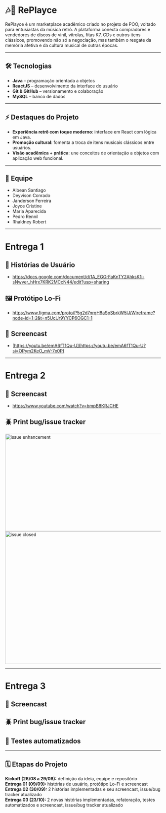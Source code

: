 # 🎶🔁 RePlayce  

RePlayce é um marketplace acadêmico criado no projeto de POO, voltado para entusiastas da música retrô. A plataforma conecta compradores e vendedores de discos de vinil, vitrolas, fitas K7, CDs e outros itens clássicos, promovendo não só a negociação, mas também o resgate da memória afetiva e da cultura musical de outras épocas.  

---

## 🛠 Tecnologias  
- **Java** – programação orientada a objetos  
- **ReactJS** – desenvolvimento da interface do usuário  
- **Git & GitHub** – versionamento e colaboração  
- **MySQL** – banco de dados

---

## ⚡ Destaques do Projeto
- **Experiência retrô com toque moderno**: interface em React com lógica em Java.
- **Promoção cultural**: fomenta a troca de itens musicais clássicos entre usuários.
- **Visão acadêmica + prática**: une conceitos de orientação a objetos com aplicação web funcional.

---

## 👥 Equipe  
- Albean Santiago  
- Deyvison Conrado  
- Janderson Ferreira  
- Joyce Cristine  
- Maria Aparecida  
- Pedro Rennil  
- Rhaldney Robert
  
---

# Entrega 1

## 📖 Histórias de Usuário
- https://docs.google.com/document/d/1A_EGGrFaKnTY2AhksK1i-sNwver_hHrx7KRK2MCcN44/edit?usp=sharing

## 🖼 Protótipo Lo-Fi  
- https://www.figma.com/proto/P5g2d7nrqH8aSpSbrkW5IJ/Wireframe?node-id=1-2&t=n5UcUr9YYCP6OGC1-1

## 🎥 Screencast 
- [https://youtu.be/emA6fT1Qu-U](https://youtu.be/emA6fT1Qu-U?si=OPym2KeO_mV-7x0P)

---

# Entrega 2 

## 🎥 Screencast 
- https://www.youtube.com/watch?v=bmpB8KRJCHE

## 🪲 Print bug/issue tracker
<img width="1634" height="314" alt="issue enhancement" src="https://github.com/user-attachments/assets/978c6ff3-8e30-405b-aca5-6603070a3760" />

<img width="1889" height="428" alt="issue closed" src="https://github.com/user-attachments/assets/9836e31f-d17f-45b9-a4ec-c4b84cd76dd9" />

---

# Entrega 3
## 🎥 Screencast 


## 🪲 Print bug/issue tracker


## 🤖 Testes automatizados


---

## 🗓️ **Etapas do Projeto**

**Kickoff (26/08 a 29/08):** definição da ideia, equipe e repositório  
**Entrega 01 (09/09):** histórias de usuário, protótipo Lo-Fi e screencast  
**Entrega 02 (30/09):** 2 histórias implementadas e seu screencast, issue/bug tracker atualizado  
**Entrega 03 (23/10):** 2 novas histórias implementadas, refatoração, testes automatizados e screencast, issue/bug tracker atualizado  

